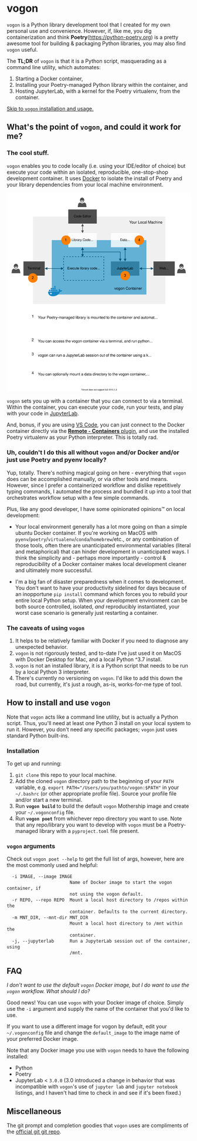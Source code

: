 # vogon

`vogon` is a Python library development tool that I created for my own personal use and convenience. However, if, like me, you dig containerization and think **Poetry**(https://python-poetry.org) is a pretty awesome tool for building & packaging Python libraries, you may also find `vogon` useful.

The **TL;DR** of `vogon` is that it is a Python script, masquerading as a command line utility, which automates:
1. Starting a Docker container,
1. Installing your Poetry-managed Python library within the container, and
1. Hosting JupyterLab, with a kernel for the Poetry virtualenv, from the container.

[Skip to `vogon` installation and usage.](#How-to-install-and-use-vogon)

## What's the point of `vogon`, and could it work for me?
### The cool stuff.
`vogon` enables you to code locally (i.e. using your IDE/editor of choice) but execute your code within an isolated, reproducible, one-stop-shop development container. It uses [Docker](https://www.docker.com/products/docker-desktop) to isolate the install of Poetry and your library dependencies from your local machine environment.

![vogon system diagram](https://raw.githubusercontent.com/rachhouse/vogon/improve-README/docs/_static/vogon_system.svg)

`vogon` sets you up with a container that you can connect to via a terminal. Within the container, you can execute your code, run your tests, and play with your code in [JupyterLab](http://jupyterlab.io).

And, bonus, if you are using [VS Code](https://code.visualstudio.com), you can just connect to the Docker container directly via the [**Remote - Containers** plugin](https://marketplace.visualstudio.com/items?itemName=ms-vscode-remote.remote-containers), and use the installed Poetry virtualenv as your Python interpreter. This is totally rad.

### Uh, couldn't I do this all without `vogon` and/or Docker and/or just use Poetry and pyenv locally?
Yup, totally. There's nothing magical going on here - everything that `vogon` does can be accomplished manually, or via other tools and means. However, since I prefer a containerized workflow and dislike repetitively typing commands, I automated the process and bundled it up into a tool that orchestrates workflow setup with a few simple commands.

Plus, like any good developer, I have some opinionated opinions:tm: on local development:

* Your local environment generally has a lot more going on than a simple ubuntu Docker container. If you're working on MacOS with `pyenv`/`poetry`/`virtualenv`/`conda`/`homebrew`/etc., or any combination of those tools, often there are unanticipated environmental variables (literal and metaphorical) that can hinder development in unanticipated ways. I think the simplicity and - perhaps more importantly - control & reproducibility of a Docker container makes local development cleaner and ultimately more successful.

* I'm a big fan of disaster preparedness when it comes to development. You don't want to have your productivity sidelined for days because of an inopportune `pip install` command which forces you to rebuild your entire local Python setup. When your development environment can be both source controlled, isolated, *and* reproducibly instantiated, your worst case scenario is generally just restarting a container.

### The caveats of using `vogon`
1. It helps to be relatively familiar with Docker if you need to diagnose any unexpected behavior.
2. `vogon` is not rigorously tested, and to-date I've just used it on MacOS with Docker Desktop for Mac, and a local Python ^3.7 install.
3. `vogon` is not an installed library, it is a Python script that needs to be run by a local Python 3 interpreter.
4. There's currently no versioning on `vogon`. I'd like to add this down the road, but currently, it's just a rough, as-is, works-for-me type of tool.

## How to install and use `vogon`
Note that `vogon` acts like a command line utility, but is actually a Python script. Thus, you'll need at least one Python 3 install on your local system to run it. However, you don't need any specific packages; `vogon` just uses standard Python built-ins.

### Installation
To get up and running:
1. `git clone` this repo to your local machine.
1. Add the cloned `vogon` directory path to the beginning of your `PATH` variable, e.g. `export PATH="/Users/you/pathto/vogon:$PATH"` in your `~/.bashrc` (or other appropriate profile file). Source your profile file and/or start a new terminal.
1. Run **`vogon build`** to build the default `vogon` Mothership image and create your `~/.vogonconfig` file.
1. Run **`vogon poet`** from whichever repo directory you want to use. Note that any repo/library you want to develop with `vogon` must be a Poetry-managed library with a `pyproject.toml` file present.

### `vogon` arguments
Check out `vogon poet --help` to get the full list of args, however, here are the most commonly used and helpful:
```
  -i IMAGE, --image IMAGE
                        Name of Docker image to start the vogon container, if
                        not using the vogon default.
  -r REPO, --repo REPO  Mount a local host directory to /repos within the
                        container. Defaults to the current directory.
  -m MNT_DIR, --mnt-dir MNT_DIR
                        Mount a local host directory to /mnt within the
                        container.
  -j, --jupyterlab      Run a JupyterLab session out of the container, using
                        /mnt.
```

## FAQ
*I don't want to use the default `vogon` Docker image, but I do want to use the `vogon` workflow. What should I do?*

Good news! You can use `vogon` with your Docker image of choice. Simply use the `-i` argument and supply the name of the container that you'd like to use.

If you want to use a different image for vogon by default, edit your `~/.vogonconfig` file and change the `default_image` to the image name of your preferred Docker image.

Note that any Docker image you use with `vogon` needs to have the following installed:
* Python
* Poetry
* JupyterLab < `3.0.0` (3.0 introduced a change in behavior that was incompatible with `vogon`'s use of `jupyter lab` and `jupyter notebook` listings, and I haven't had time to check in and see if it's been fixed.)

## Miscellaneous
The git prompt and completion goodies that `vogon` uses are compliments of the [official git git repo](https://github.com/git/git/tree/master/contrib/completion).
